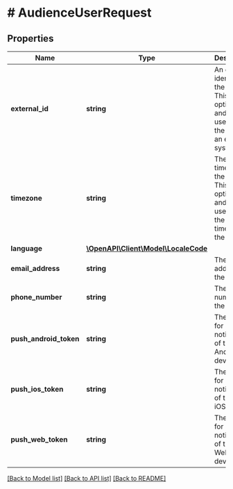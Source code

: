 # # AudienceUserRequest

## Properties

Name | Type | Description | Notes
------------ | ------------- | ------------- | -------------
**external_id** | **string** | An external identifier of the User. This is optional and can be used to link the User to an external system. | [optional]
**timezone** | **string** | The timezone of the User. This is optional and can be used to set the timezone of the User. | [optional]
**language** | [**\OpenAPI\Client\Model\LocaleCode**](LocaleCode.md) |  | [optional]
**email_address** | **string** | The email address of the User. | [optional]
**phone_number** | **string** | The phone number of the User. | [optional]
**push_android_token** | **string** | The token for push notification of the User Android device. | [optional]
**push_ios_token** | **string** | The token for push notification of the User iOS device. | [optional]
**push_web_token** | **string** | The token for push notification of the User Web device. | [optional]

[[Back to Model list]](../../README.md#models) [[Back to API list]](../../README.md#endpoints) [[Back to README]](../../README.md)

